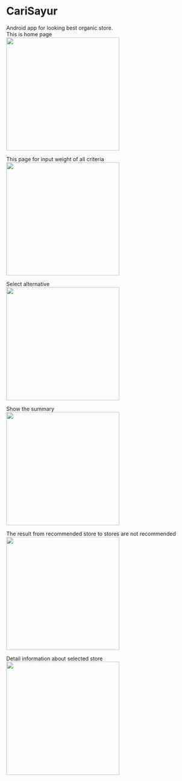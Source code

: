 # CariSayur
Android app for looking best organic store.<br>
This is home page
<br><img src="https://user-images.githubusercontent.com/39650309/59553966-eb91ac80-8fc6-11e9-811d-82fe021594cb.png" width="300">

This page for input weight of all criteria
<br><img src="https://user-images.githubusercontent.com/39650309/59554130-d027a100-8fc8-11e9-82e3-f22e233050bd.png" width="300">

Select alternative
<br><img src="https://user-images.githubusercontent.com/39650309/59554152-14b33c80-8fc9-11e9-8d56-4cc543d810a9.png" width="300">

Show the summary
<br><img src="https://user-images.githubusercontent.com/39650309/59554161-2bf22a00-8fc9-11e9-8d04-970addf06562.png" width="300">

The result from recommended store to stores are not recommended
<br><img src="https://user-images.githubusercontent.com/39650309/59554174-45937180-8fc9-11e9-86db-8637a73cff5c.png" width="300">

Detail information about selected store
<br><img src="https://user-images.githubusercontent.com/39650309/59554184-5c39c880-8fc9-11e9-8562-9afe62e66653.png" width="300">
